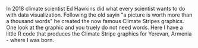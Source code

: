 In 2018 climate scientist Ed Hawkins did what every scientist wants to do with data visualization. Following the old sayin "a picture is worth more than a thousand words" he created the now famous Climate Stripes graphics. One look at the graphic and you truely do not need words. Here I have a little R code that produces the Climate Stripe graphics for Yerevan, Armenia - where I was born.
